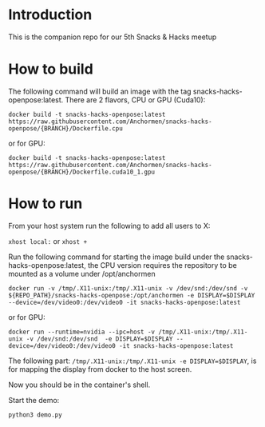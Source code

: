 # Introduction
This is the companion repo for our 5th Snacks & Hacks meetup

# How to build

The following command will build an image with the tag snacks-hacks-openpose:latest. There are 2 flavors, CPU or GPU (Cuda10):

`docker build -t snacks-hacks-openpose:latest https://raw.githubusercontent.com/Anchormen/snacks-hacks-openpose/{BRANCH}/Dockerfile.cpu`

or for GPU:

`docker build -t snacks-hacks-openpose:latest https://raw.githubusercontent.com/Anchormen/snacks-hacks-openpose/{BRANCH}/Dockerfile.cuda10_1.gpu`

# How to run

From your host system run the following to add all users to X:

`xhost local:` or `xhost +`

Run the following command for starting the image build under the snacks-hacks-openpose:latest, the CPU version requires the repository to be mounted as a volume under /opt/anchormen

`docker run -v /tmp/.X11-unix:/tmp/.X11-unix -v /dev/snd:/dev/snd -v ${REPO_PATH}/snacks-hacks-openpose:/opt/anchormen -e DISPLAY=$DISPLAY --device=/dev/video0:/dev/video0 -it snacks-hacks-openpose:latest`

or for GPU:

`docker run --runtime=nvidia --ipc=host -v /tmp/.X11-unix:/tmp/.X11-unix -v /dev/snd:/dev/snd  -e DISPLAY=$DISPLAY --device=/dev/video0:/dev/video0 -it snacks-hacks-openpose:latest`

The following part: `/tmp/.X11-unix:/tmp/.X11-unix -e DISPLAY=$DISPLAY`, is for mapping the display from docker to the host screen.

Now you should be in the container's shell.

Start the demo:

`python3 demo.py`

